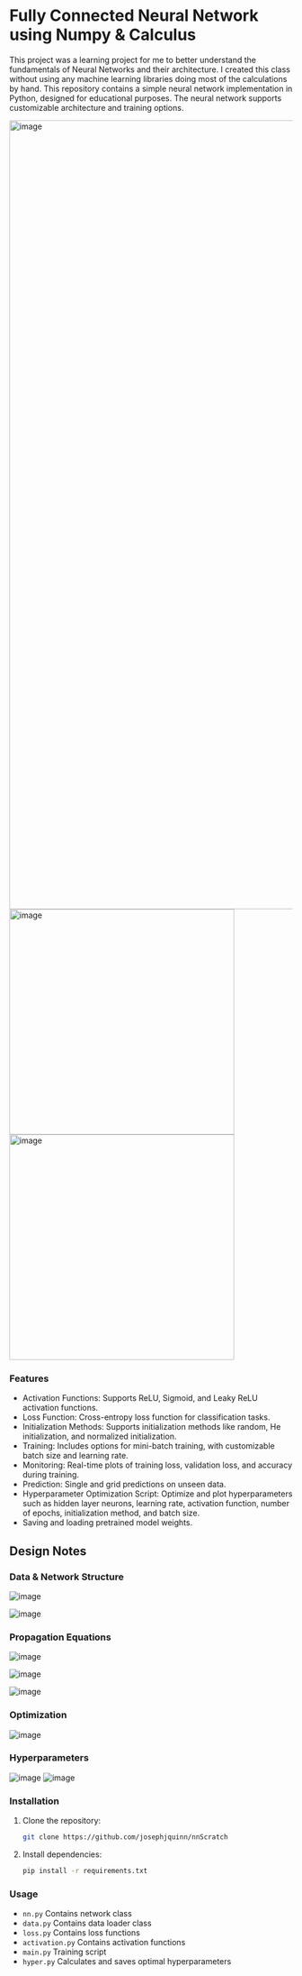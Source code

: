 # Fully Connected Neural Network using Numpy & Calculus

This project was a learning project for me to better understand the fundamentals of Neural Networks and their architecture. I created this class without using any machine learning libraries doing most of the calculations by hand.
This repository contains a simple neural network implementation in Python, designed for educational purposes. The neural network supports customizable architecture and training options.

<img width="1400" alt="image" src="https://github.com/josephjquinn/nnScratch/assets/81782398/6d4ea186-1baf-44cf-96c3-cfda0a8138dc">
<img width="400" alt="image" src="https://github.com/josephjquinn/nnScratch/assets/81782398/bac57e3d-94e1-437e-9816-2a624d236ec2">
<img width="400" alt="image" src="https://github.com/josephjquinn/nnScratch/assets/81782398/5c7f234b-fe49-4ac0-b8d5-b764a869e502">

### Features

- Activation Functions: Supports ReLU, Sigmoid, and Leaky ReLU activation functions.
- Loss Function: Cross-entropy loss function for classification tasks.
- Initialization Methods: Supports initialization methods like random, He initialization, and normalized initialization.
- Training: Includes options for mini-batch training, with customizable batch size and learning rate.
- Monitoring: Real-time plots of training loss, validation loss, and accuracy during training.
- Prediction: Single and grid predictions on unseen data.
- Hyperparameter Optimization Script: Optimize and plot hyperparameters such as hidden layer neurons, learning rate, activation function, number of epochs, initialization method, and batch size.
- Saving and loading pretrained model weights.

## Design Notes


### Data & Network Structure 
![image](https://github.com/josephjquinn/nnScratch/assets/81782398/57fde786-7a1a-4798-b78a-e4431da9a1e2)

![image](https://github.com/josephjquinn/nnScratch/assets/81782398/84bc1149-2239-40df-9b9f-646b63046d78)


### Propagation Equations
![image](https://github.com/josephjquinn/nnScratch/assets/81782398/f05ff301-9c63-42cb-88dc-2da9710ca779)

![image](https://github.com/josephjquinn/nnScratch/assets/81782398/72abd4df-3288-4a1c-be9a-37928f9a6e74)

![image](https://github.com/josephjquinn/nnScratch/assets/81782398/8d5046a1-ddb8-4f39-a18a-5e378836d6b0)

### Optimization
![image](https://github.com/josephjquinn/nnScratch/assets/81782398/7622947d-75f7-4d8e-a74a-a9bf00eab3bb)

### Hyperparameters
![image](https://github.com/josephjquinn/nnScratch/assets/81782398/297e3e7b-86c7-425e-bb49-edfb02bb0baa)
![image](https://github.com/josephjquinn/nnScratch/assets/81782398/b9c59247-42c5-45b1-be85-2355879be7df)


### Installation

1. Clone the repository:

   ```bash
   git clone https://github.com/josephjquinn/nnScratch
   ```

2. Install dependencies:

   ```bash
   pip install -r requirements.txt
   ```

### Usage

- `nn.py` Contains network class
- `data.py` Contains data loader class
- `loss.py` Contains loss functions
- `activation.py` Contains activation functions
- `main.py` Training script 
- `hyper.py` Calculates and saves optimal hyperparameters
